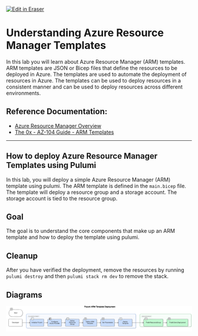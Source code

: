 <p><a target="_blank" href="https://app.eraser.io/workspace/vPgIhCxAf8VjvS2FTV5I" id="edit-in-eraser-github-link"><img alt="Edit in Eraser" src="https://firebasestorage.googleapis.com/v0/b/second-petal-295822.appspot.com/o/images%2Fgithub%2FOpen%20in%20Eraser.svg?alt=media&amp;token=968381c8-a7e7-472a-8ed6-4a6626da5501"></a></p>

# Understanding Azure Resource Manager Templates
In this lab you will learn about Azure Resource Manager (ARM) templates. ARM templates are JSON or Bicep files that define the resources to be deployed in Azure. The templates are used to automate the deployment of resources in Azure. The templates can be used to deploy resources in a consistent manner and can be used to deploy resources across different environments.

## Reference Documentation:
- [﻿Azure Resource Manager Overview](https://docs.microsoft.com/en-us/azure/azure-resource-manager/management/overview) 
- [﻿The 0x - AZ-104 Guide - ARM Templates](https://publish.obsidian.md/ysac/Azure/AZ-104/Azure+Resource+Manager/Azure+-+Resource+Templates) 
---

## How to deploy Azure Resource Manager Templates using Pulumi
In this lab, you will deploy a simple Azure Resource Manager (ARM) template using pulumi. The ARM template is defined in the `main.bicep` file. The template will deploy a resource group and a storage account. The storage account is tied to the resource group.

## Goal
The goal is to understand the core components that make up an ARM template and how to deploy the template using pulumi.

## Cleanup
After you have verified the deployment, remove the resources by running `pulumi destroy` and then `pulumi stack rm dev` to remove the stack.


<!-- eraser-additional-content -->
## Diagrams
<!-- eraser-additional-files -->
<a href="/cloud-labs/azure/az-104/2-resource-templates/README-Pulumi ARM Template Deployment-1.eraserdiagram" data-element-id="Y-ccqZk8u0hlz_N54nM-k"><img src="/.eraser/vPgIhCxAf8VjvS2FTV5I___5TeIkEqzZuNt0Cv0uz03Dj9ejbv1___---diagram----d8229c1280d982eaf2f5b7730aa5c4df-Pulumi-ARM-Template-Deployment.png" alt="" data-element-id="Y-ccqZk8u0hlz_N54nM-k" /></a>
<!-- end-eraser-additional-files -->
<!-- end-eraser-additional-content -->
<!--- Eraser file: https://app.eraser.io/workspace/vPgIhCxAf8VjvS2FTV5I --->